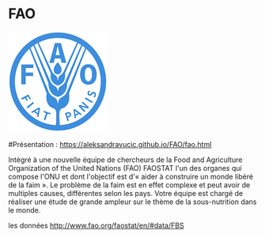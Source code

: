 # FAO

![FAO](FAO.png)

#Présentation : https://aleksandravucic.github.io/FAO/fao.html

Intégré à une nouvelle équipe de chercheurs de la Food and Agriculture Organization of the
United Nations (FAO) FAOSTAT l'un des organes qui compose l'ONU et dont l'objectif est d'« aider à
construire un monde libéré de la faim ». 
Le problème de la faim est en effet complexe et peut avoir de multiples causes, différentes selon les pays.
Votre équipe est chargé de réaliser une étude de grande ampleur sur le thème de la sous-nutrition dans le monde.

les données
http://www.fao.org/faostat/en/#data/FBS

